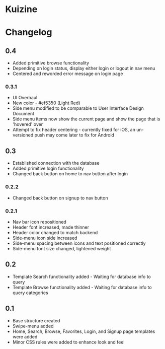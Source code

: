 # Kuizine

# Changelog

## 0.4
* Added primitive browse functionality
* Depending on login status, display either login or logout in nav menu
* Centered and reworded error message on login page

### 0.3.1
* UI Overhaul
* New color - #ef5350 (Light Red)
* Side menu modified to be comparable to User Interface Design Document
* Side menu items now show the current page and show the page that is 'hovered' over
* Attempt to fix header centering - currently fixed for iOS, an un-versioned push may come later to fix for Android

## 0.3
* Established connection with the database
* Added primitive login functionality
* Changed back button on home to nav button after login

### 0.2.2
* Changed back button on signup to nav button

### 0.2.1
* Nav bar icon repositioned
* Header font increased, made thinner
* Header color changed to match backend
* Side-menu icon side increased
* Side-menu spacing between icons and text positioned correctly
* Side-menu font size changed, lightened weight

## 0.2
* Template Search functionality added - Waiting for database info to query
* Template Browse functionality added - Waiting for database info to query categories

## 0.1
* Base structure created
* Swipe-menu added
* Home, Search, Browse, Favorites, Login, and Signup page templates were added
* Minor CSS rules were added to enhance look and feel
